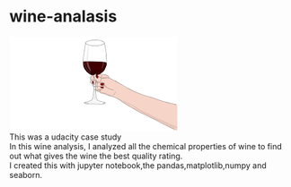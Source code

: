 # wine-analasis
![](photo/download.png)<br>
This was a udacity case study<br>
In this wine analysis, I analyzed all the chemical properties of wine to find out what gives the wine the best quality rating.<br>
I created this with jupyter notebook,the pandas,matplotlib,numpy and seaborn.<br>
